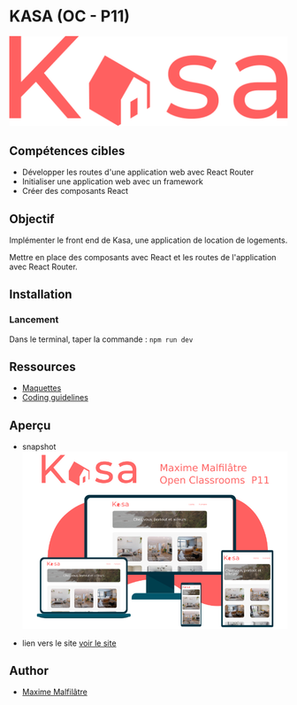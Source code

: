 # KASA (OC - P11)

![Logo](https://raw.githubusercontent.com/maxew33/OC-P11-Kasa/master/src/assets/img/LOGO.png)

## Compétences cibles

-   Développer les routes d'une application web avec React Router
-   Initialiser une application web avec un framework
-   Créer des composants React

## Objectif

Implémenter le front end de Kasa, une application de location de logements.

Mettre en place des composants avec React et les routes de l'application avec React Router.

## Installation

### Lancement

Dans le terminal, taper la commande : `npm run dev`

## Ressources

-   [Maquettes](https://www.figma.com/file/bAnXDNqRKCRRP8mY2gcb5p/ARCHIVE-UI-Design-Kasa-FR?type=design&node-id=0-1&t=wM2oY7XDcWzyTpwd-0)
-   [Coding guidelines](https://course.oc-static.com/projects/Front-End+V2/P9+React+1/Coding+guidelines+Kasa+FR.pdf)

## Aperçu

-   snapshot
    ![Kasa](https://github.com/maxew33/OC-P11-Kasa/blob/master/visuels.png)

-   lien vers le site
    [voir le site](https://maxew33.github.io/OC-P11-Kasa/)

## Author

-   [Maxime Malfilâtre](https://www.github.com/maxew33)
